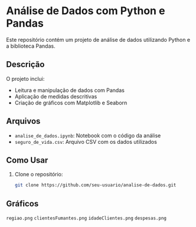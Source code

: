 # Análise de Dados com Python e Pandas

Este repositório contém um projeto de análise de dados utilizando Python e a biblioteca Pandas.

## Descrição

O projeto inclui:
- Leitura e manipulação de dados com Pandas
- Aplicação de medidas descritivas
- Criação de gráficos com Matplotlib e Seaborn

## Arquivos

- `analise_de_dados.ipynb`: Notebook com o código da análise
- `seguro_de_vida.csv`: Arquivo CSV com os dados utilizados

## Como Usar

1. Clone o repositório:
   ```bash
   git clone https://github.com/seu-usuario/analise-de-dados.git

## Gráficos 

`regiao.png`
`clientesFumantes.png`
`idadeClientes.png`
`despesas.png`